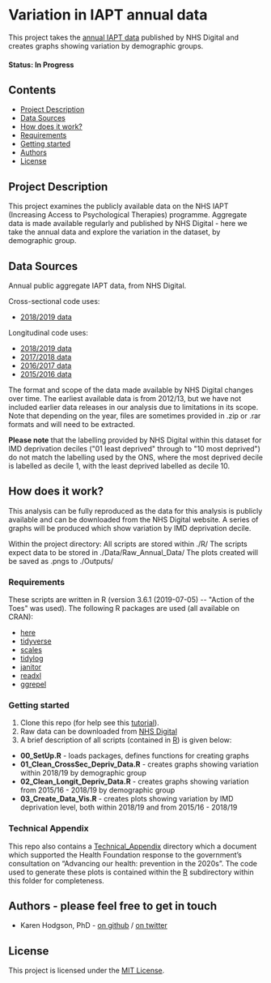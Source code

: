 
# Variation in IAPT annual data

This project takes the [annual IAPT data](https://digital.nhs.uk/data-and-information/publications/statistical/psychological-therapies-annual-reports-on-the-use-of-iapt-services) published by NHS Digital and creates graphs showing variation by demographic groups. 

#### Status: In Progress

## Contents
* [Project Description](https://github.com/HFAnalyticsLab/IAPT/blob/master/README.md#project-description)
* [Data Sources](https://github.com/HFAnalyticsLab/IAPT/blob/master/README.md#data-sources)
* [How does it work?](https://github.com/HFAnalyticsLab/IAPT#how-does-it-work)
* [Requirements](https://github.com/HFAnalyticsLab/IAPT#requirements)
* [Getting started](https://github.com/HFAnalyticsLab/IAPT#getting-started)
* [Authors](https://github.com/HFAnalyticsLab/IAPT#authors---please-feel-free-to-get-in-touch)
* [License](https://github.com/HFAnalyticsLab/IAPT#license)


## Project Description
This project examines the publicly available data on the NHS IAPT (Increasing Access to Psychological Therapies) programme. Aggregate data is made available regularly and published by NHS Digital - here we take the annual data and explore the variation in the dataset, by demographic group. 

## Data Sources
Annual public aggregate IAPT data, from NHS Digital. 

Cross-sectional code uses:   

- [2018/2019 data](https://digital.nhs.uk/data-and-information/publications/statistical/psychological-therapies-annual-reports-on-the-use-of-iapt-services/annual-report-2018-19) 

Longitudinal code uses:  

- [2018/2019 data](https://digital.nhs.uk/data-and-information/publications/statistical/psychological-therapies-annual-reports-on-the-use-of-iapt-services/annual-report-2018-19)   
- [2017/2018 data](https://digital.nhs.uk/data-and-information/publications/statistical/psychological-therapies-annual-reports-on-the-use-of-iapt-services/annual-report-2017---18)  
- [2016/2017 data](https://digital.nhs.uk/data-and-information/publications/statistical/psychological-therapies-annual-reports-on-the-use-of-iapt-services/annual-report-2016-17)  
- [2015/2016 data](https://digital.nhs.uk/data-and-information/publications/statistical/psychological-therapies-annual-reports-on-the-use-of-iapt-services/annual-report-2015-16)  

The format and scope of the data made available by NHS Digital changes over time. The earliest available data is from 2012/13, but we have not included earlier data releases in our analysis due to limitations in its scope. Note that depending on the year, files are sometimes provided in .zip or .rar formats and will need to be extracted. 

**Please note** that the labelling provided by NHS Digital within this dataset for IMD deprivation deciles ("01 least deprived" through to "10 most deprived") do not match the labelling used by the ONS, where the most deprived decile is labelled as decile 1, with the least deprived labelled as decile 10. 

## How does it work?

This analysis can be fully reproduced as the data for this analysis is publicly available and can be downloaded from the NHS Digital website. 
A series of graphs will be produced which show variation by IMD deprivation decile. 

Within the project directory:
All scripts are stored within ./R/
The scripts expect data to be stored in ./Data/Raw_Annual_Data/
The plots created will be saved as .pngs to ./Outputs/

### Requirements

These scripts are written in R (version 3.6.1 (2019-07-05) -- "Action of the Toes" was used). 
The following R packages are used (all available on CRAN):  

- [here](https://cran.r-project.org/package=here)  
- [tidyverse](https://cran.r-project.org/package=tidyverse)  
- [scales](https://cran.r-project.org/package=scales)
- [tidylog](https://cran.r-project.org/package=tidylog)
- [janitor](https://cran.r-project.org/package=janitor) 
- [readxl](https://cran.r-project.org/package=readxl) 
- [ggrepel](https://cran.r-project.org/package=ggrepel)  
 
### Getting started

1. Clone this repo (for help see this [tutorial](https://help.github.com/articles/cloning-a-repository/)).  
2. Raw data can be downloaded from [NHS Digital](https://digital.nhs.uk/data-and-information/publications/statistical/psychological-therapies-annual-reports-on-the-use-of-iapt-services)
3. A brief description of all scripts (contained in [R](https://github.com/HFAnalyticsLab/IAPT/tree/master/R)) is given below:

-  **00_SetUp.R** - loads packages, defines functions for creating graphs
-  **01_Clean_CrossSec_Depriv_Data.R** - creates graphs showing variation within 2018/19 by demographic group
-  **02_Clean_Longit_Depriv_Data.R** - creates graphs showing variation from 2015/16 - 2018/19 by demographic group
-  **03_Create_Data_Vis.R** - creates plots showing variation by IMD deprivation level, both within 2018/19 and from 2015/16 - 2018/19

### Technical Appendix

This repo also contains a [Technical_Appendix](https://github.com/HFAnalyticsLab/IAPT/tree/master/Technical_Appendix) directory which a document which supported the Health Foundation response to the government’s consultation on “Advancing our health: prevention in the 2020s”. The code used to generate these plots is contained within the [R](https://github.com/HFAnalyticsLab/IAPT/tree/master/Technical_Appendix/R) subdirectory within this folder for completeness. 



## Authors - please feel free to get in touch

- Karen Hodgson, PhD - [on github](https://github.com/KarenHodgson) / [on twitter](https://twitter.com/KarenHodgePodge)

## License
This project is licensed under the [MIT License](https://github.com/HFAnalyticsLab/IAPT/blob/master/LICENSE).
